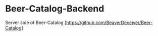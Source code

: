 # Beer-Catalog-Backend
Server side of Beer-Catalog [https://github.com/BeaverDeceiver/Beer-Catalog]
